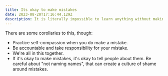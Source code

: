 ```yaml
---
title: Its okay to make mistakes
date: 2023-08-20T17:16:44.129Z
description: It is literally impossible to learn anything without making a mistake and correcting it. So go ahead and make mistakes!
---
```


There are some corollaries to this, though:

- Practice self-compassion when you do make a mistake.
- Be accountable and take responsibility for your mistake.
- We're all in this together.
- If it's okay to make mistakes, it's okay to tell people about them. Be careful about "not naming names", that can create a culture of shame around mistakes.
